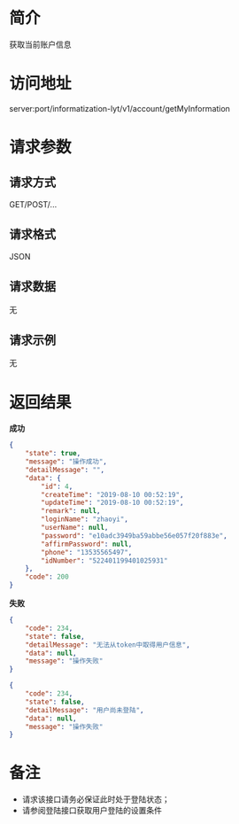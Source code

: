 # 简介
获取当前账户信息

# 访问地址
server:port/informatization-lyt/v1/account/getMyInformation

# 请求参数

## 请求方式
GET/POST/...

## 请求格式
JSON

## 请求数据
无

## 请求示例
无

# 返回结果
**成功**
```json
{
    "state": true,
    "message": "操作成功",
    "detailMessage": "",
    "data": {
        "id": 4,
        "createTime": "2019-08-10 00:52:19",
        "updateTime": "2019-08-10 00:52:19",
        "remark": null,
        "loginName": "zhaoyi",
        "userName": null,
        "password": "e10adc3949ba59abbe56e057f20f883e",
        "affirmPassword": null,
        "phone": "13535565497",
        "idNumber": "522401199401025931"
    },
    "code": 200
}
```

**失败**
```json
{
    "code": 234,
    "state": false,
    "detailMessage": "无法从token中取得用户信息",
    "data": null,
    "message": "操作失败"
}

{
    "code": 234,
    "state": false,
    "detailMessage": "用户尚未登陆",
    "data": null,
    "message": "操作失败"
}
```

# 备注
* 请求该接口请务必保证此时处于登陆状态；
* 请参阅登陆接口获取用户登陆的设置条件
